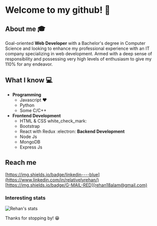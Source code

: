# Welcome to my github! 👋


## About me :mortar_board:
Goal-oriented **Web Developer** with a Bachelor's degree in Computer Science and looking to enhance my professional experience with an IT company specializing in web development. Armed with a deep sense of responsibility and possessing very high levels of enthusiasm to give my 110% for any endeavor.

## What I know :computer:
- **Programming**
	- Javascript ❤️
	- Python
	- Some C/C++
- **Frontend Development**
	- HTML & CSS white_check_mark:
	- Bootstrap
	- React with Redux :electron:
 **Backend Development**
    - Node Js
    - MongoDB
    - Express Js

## Reach me 
[https://img.shields.io/badge/linkedin----blue](https://www.linkedin.com/in/relativelyrehan/)
[https://img.shields.io/badge/G-MAIL-RED](rehan18alam@gmail.com)


### Interesting stats

![Rehan's stats](https://github-readme-stats.vercel.app/api?username=relativelyrehan21&show_icons=true)

Thanks for stopping by! 😁
